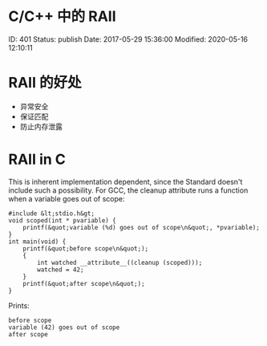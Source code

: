 # C/C++ 中的 RAII


ID: 401
Status: publish
Date: 2017-05-29 15:36:00
Modified: 2020-05-16 12:10:11


# RAII 的好处

* 异常安全
* 保证匹配
* 防止内存泄露

# RAII in C

This is inherent implementation dependent, since the Standard doesn't include such a possibility. For GCC, the cleanup attribute runs a function when a variable goes out of scope:

```
#include &lt;stdio.h&gt;
void scoped(int * pvariable) {
    printf(&quot;variable (%d) goes out of scope\n&quot;, *pvariable);
}
int main(void) {
    printf(&quot;before scope\n&quot;);
    {
        int watched __attribute__((cleanup (scoped)));
        watched = 42;
    }
    printf(&quot;after scope\n&quot;);
}
```

Prints:
```
before scope
variable (42) goes out of scope
after scope
```